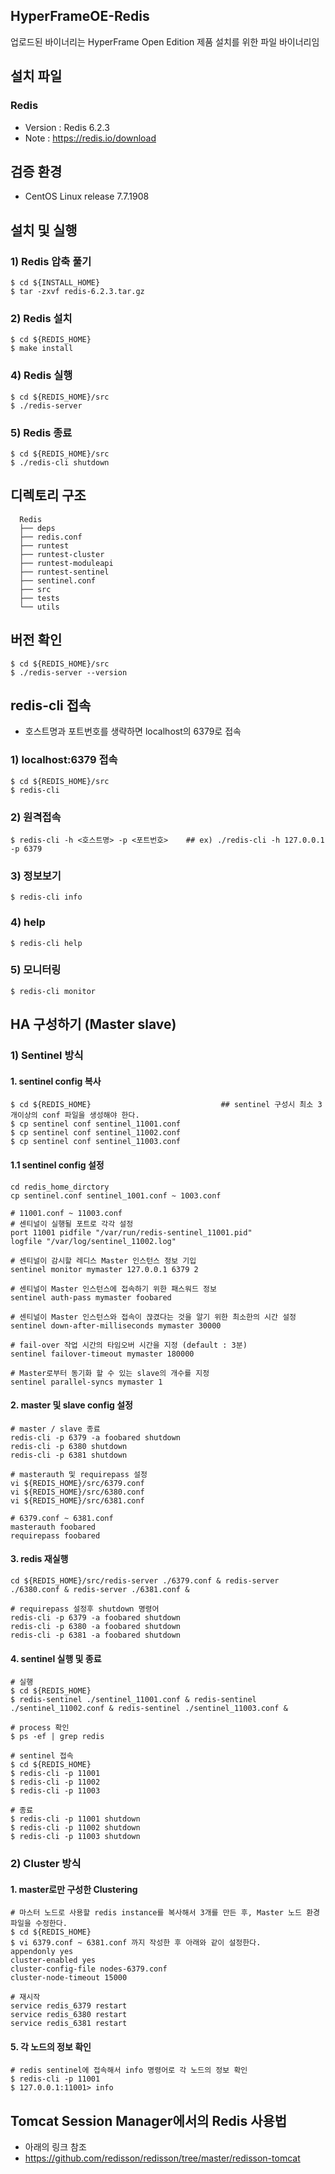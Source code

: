 ## HyperFrameOE-Redis

업로드된 바이너리는 HyperFrame Open Edition 제품 설치를 위한 파일 바이너리임

## 설치 파일

### Redis

* Version : Redis 6.2.3
* Note : https://redis.io/download

## 검증 환경

* CentOS Linux release 7.7.1908

## 설치 및 실행

### 1) Redis 압축 풀기

    $ cd ${INSTALL_HOME}
    $ tar -zxvf redis-6.2.3.tar.gz

### 2) Redis 설치

    $ cd ${REDIS_HOME}
    $ make install

### 4) Redis 실행

    $ cd ${REDIS_HOME}/src
    $ ./redis-server
    
### 5) Redis 종료

    $ cd ${REDIS_HOME}/src
    $ ./redis-cli shutdown

## 디렉토리 구조

      Redis
      ├── deps
      ├── redis.conf 
      ├── runtest            
      ├── runtest-cluster            
      ├── runtest-moduleapi
      ├── runtest-sentinel       
      ├── sentinel.conf
      ├── src
      ├── tests
      └── utils       

## 버전 확인

    $ cd ${REDIS_HOME}/src
    $ ./redis-server --version
    
## redis-cli 접속

* 호스트명과 포트번호를 생략하면 localhost의 6379로 접속

### 1) localhost:6379 접속
    $ cd ${REDIS_HOME}/src
    $ redis-cli
    
### 2) 원격접속
    $ redis-cli -h <호스트명> -p <포트번호>    ## ex) ./redis-cli -h 127.0.0.1 -p 6379

### 3) 정보보기
    $ redis-cli info
    
### 4) help
    $ redis-cli help

### 5) 모니터링
    $ redis-cli monitor

## HA 구성하기 (Master slave)

### 1) Sentinel 방식

#### 1. sentinel config 복사

    $ cd ${REDIS_HOME}                             ## sentinel 구성시 최소 3개이상의 conf 파일을 생성해야 한다.
    $ cp sentinel conf sentinel_11001.conf
    $ cp sentinel conf sentinel_11002.conf
    $ cp sentinel conf sentinel_11003.conf
    
#### 1.1 sentinel config 설정

    cd redis_home_dirctory 
    cp sentinel.conf sentinel_1001.conf ~ 1003.conf 

    # 11001.conf ~ 11003.conf 
    # 센티널이 실행될 포트로 각각 설정 
    port 11001 pidfile "/var/run/redis-sentinel_11001.pid" 
    logfile "/var/log/sentinel_11002.log" 

    # 센티널이 감시할 레디스 Master 인스턴스 정보 기입 
    sentinel monitor mymaster 127.0.0.1 6379 2 

    # 센티널이 Master 인스턴스에 접속하기 위한 패스워드 정보
    sentinel auth-pass mymaster foobared 

    # 센티널이 Master 인스턴스와 접속이 끊겼다는 것을 알기 위한 최소한의 시간 설정
    sentinel down-after-milliseconds mymaster 30000 
    
    # fail-over 작업 시간의 타임오버 시간을 지정 (default : 3분)
    sentinel failover-timeout mymaster 180000 

    # Master로부터 동기화 할 수 있는 slave의 개수를 지정
    sentinel parallel-syncs mymaster 1
    

#### 2. master 및 slave config 설정

    # master / slave 종료 
    redis-cli -p 6379 -a foobared shutdown 
    redis-cli -p 6380 shutdown 
    redis-cli -p 6381 shutdown 

    # masterauth 및 requirepass 설정 
    vi ${REDIS_HOME}/src/6379.conf 
    vi ${REDIS_HOME}/src/6380.conf 
    vi ${REDIS_HOME}/src/6381.conf 

    # 6379.conf ~ 6381.conf 
    masterauth foobared 
    requirepass foobared

#### 3. redis 재실행

    cd ${REDIS_HOME}/src/redis-server ./6379.conf & redis-server ./6380.conf & redis-server ./6381.conf & 

    # requirepass 설정후 shutdown 명령어 
    redis-cli -p 6379 -a foobared shutdown 
    redis-cli -p 6380 -a foobared shutdown 
    redis-cli -p 6381 -a foobared shutdown

#### 4. sentinel 실행 및 종료

    # 실행
    $ cd ${REDIS_HOME}
    $ redis-sentinel ./sentinel_11001.conf & redis-sentinel ./sentinel_11002.conf & redis-sentinel ./sentinel_11003.conf &
    
    # process 확인
    $ ps -ef | grep redis
    
    # sentinel 접속
    $ cd ${REDIS_HOME}
    $ redis-cli -p 11001
    $ redis-cli -p 11002
    $ redis-cli -p 11003
    
    # 종료
    $ redis-cli -p 11001 shutdown
    $ redis-cli -p 11002 shutdown
    $ redis-cli -p 11003 shutdown
    
### 2) Cluster 방식    
    
#### 1. master로만 구성한 Clustering

    # 마스터 노드로 사용할 redis instance를 복사해서 3개를 만든 후, Master 노드 환경 파일을 수정한다.
    $ cd ${REDIS_HOME}
    $ vi 6379.conf ~ 6381.conf 까지 작성한 후 아래와 같이 설정한다.
    appendonly yes 
    cluster-enabled yes 
    cluster-config-file nodes-6379.conf 
    cluster-node-timeout 15000 

    # 재시작 
    service redis_6379 restart 
    service redis_6380 restart 
    service redis_6381 restart

    
#### 5. 각 노드의 정보 확인

    # redis sentinel에 접속해서 info 명령어로 각 노드의 정보 확인
    $ redis-cli -p 11001
    $ 127.0.0.1:11001> info

## Tomcat Session Manager에서의 Redis 사용법

* 아래의 링크 참조
* https://github.com/redisson/redisson/tree/master/redisson-tomcat 
